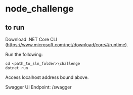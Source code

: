 # node_challenge

## to run
Download .NET Core CLI (https://www.microsoft.com/net/download/core#/runtime).

Run the following:
```
cd <path_to_sln_folder>\challenge
dotnet run
```

Access localhost address bound above.

Swagger UI Endpoint: /swagger
